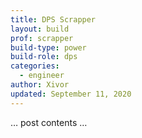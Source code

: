 ```yaml
---
title: DPS Scrapper
layout: build
prof: scrapper
build-type: power
build-role: dps
categories:
  - engineer
author: Xivor
updated: September 11, 2020
---
```


… post contents …